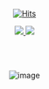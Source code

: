 <div align=center>
  
[![Hits](https://hits.seeyoufarm.com/api/count/incr/badge.svg?url=https%3A%2F%2Fgithub.com%2Fgjbae1212%2Fhit-counter&count_bg=%23AA26E1&title_bg=%23003766&icon=&icon_color=%23E7E7E7&title=visitor&edge_flat=false)](https://hits.seeyoufarm.com)
<br>

<a href="https://www.notion.so/2f4ad78da77d40fea6aa8d5aa9c2085a">
  <img src="https://img.shields.io/badge/portfolio-black?logo=notion&logoColor=white" />
</a>

<a href="https://www.instagram.com/63_byte/">
<img src="https://img.shields.io/badge/instagram-hotpink?logo=instagram&logoColor=white" />
</a>

<br><br>

![image](https://user-images.githubusercontent.com/74957603/115762375-5c355b80-a3de-11eb-9b47-8df8dd2ee6e6.png)

<br><br><br>
</div>

